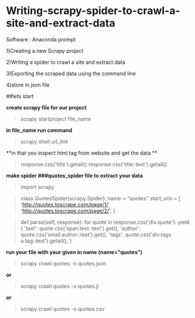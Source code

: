 # Writing-scrapy-spider-to-crawl-a-site-and-extract-data

Software : Anaconda prompt 

1)Creating a new Scrapy project

2)Writing a spider to crawl a site and extract data

3)Exporting the scraped data using the command line

4)store in json file

##lets start

**create scrapy file for our project**

>  scrapy startproject file_name

**in file_name run command**

> scrapy shell url_link

**in that you inspect html tag from website and get the data **

>response.css('title').getall()
>response.css('title::text').getall()

**make spider ###quotes_spider file to extract your data**

>import scrapy


>class QuotesSpider(scrapy.Spider):
>    name = "quotes"
>    start_urls = [
>        'http://quotes.toscrape.com/page/1/',
>        'http://quotes.toscrape.com/page/2/',
>    ]

>   def parse(self, response):
>       for quote in response.css('div.quote'):
>            yield {
>                'text': quote.css('span.text::text').get(),
>                'author': quote.css('small.author::text').get(),
>                'tags': quote.css('div.tags a.tag::text').getall(),
>            }

**run your file with your given in name (name="quotes")**

>scrapy crawl quotes -o quotes.json

**or**

>scrapy crawl quotes -o quotes.jl

**or**

>scrapy crawl quotes -o quotes.csv
